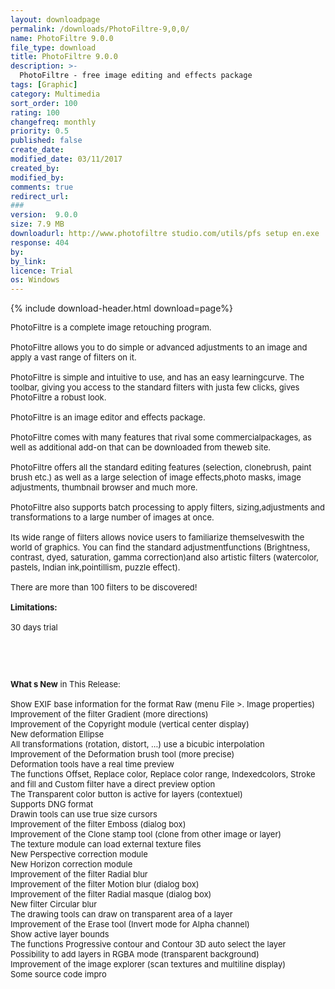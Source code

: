 ```yaml
---
layout: downloadpage
permalink: /downloads/PhotoFiltre-9,0,0/
name: PhotoFiltre 9.0.0
file_type: download
title: PhotoFiltre 9.0.0
description: >-
  PhotoFiltre - free image editing and effects package
tags: [Graphic]
category: Multimedia
sort_order: 100
rating: 100
changefreq: monthly
priority: 0.5
published: false
create_date: 
modified_date: 03/11/2017
created_by: 
modified_by: 
comments: true
redirect_url: 
### 
version:  9.0.0
size: 7.9 MB
downloadurl: http://www.photofiltre studio.com/utils/pfs setup en.exe
response: 404
by: 
by_link: 
licence: Trial 
os: Windows
---
```


{% include download-header.html download=page%}

<p style="fix-download-text !important">
<p><font size="2"><p>PhotoFiltre is a complete image retouching program. <br />
<br />
PhotoFiltre allows you to do simple or advanced adjustments to an image and apply a vast range of filters on it. <br />
<br />
PhotoFiltre is simple and intuitive to use, and has an easy learningcurve. The toolbar, giving you access to the standard filters with justa few clicks, gives PhotoFiltre a robust look.<br />
<br />
PhotoFiltre is an image editor and effects package.<br />
<br />
PhotoFiltre comes with many features that rival some commercialpackages, as well as additional add-on that can be downloaded from theweb site. <br />
<br />
PhotoFiltre offers all the standard editing features (selection, clonebrush, paint brush etc.) as well as a large selection of image effects,photo masks, image adjustments, thumbnail browser and much more. <br />
<br />
PhotoFiltre also supports batch processing to apply filters, sizing,adjustments and transformations to a large number of images at once.<br />
<br />
Its wide range of filters allows novice users to familiarize themselveswith the world of graphics. You can find the standard adjustmentfunctions (Brightness, contrast, dyed, saturation, gamma correction)and also artistic filters (watercolor, pastels, Indian ink,pointillism, puzzle effect).<br />
<br />
There are more than 100 filters to be discovered!<br />
<br />
<span><strong>Limitations:</strong></span><br />
<br />
30 days trial</p>
<!-- google_ad_section_end -->
<p>&#160;</p>
<div class="celltext_big"><br />
<br />
<strong>What s New</strong> in This Release:<br />
<br />
Show EXIF base information for the format Raw (menu File &gt;. Image properties) <br />
Improvement of the filter Gradient (more directions) <br />
Improvement of the Copyright module (vertical center display) <br />
New deformation Ellipse <br />
All transformations (rotation, distort, ...) use a bicubic interpolation <br />
Improvement of the Deformation brush tool (more precise) <br />
Deformation tools have a real time preview<br />
The functions Offset, Replace color, Replace color range, Indexedcolors, Stroke and fill and Custom filter have a direct preview option<br />
The Transparent color button is active for layers (contextuel) <br />
Supports DNG format <br />
Drawin tools can use true size cursors <br />
Improvement of the filter Emboss (dialog box) <br />
Improvement of the Clone stamp tool (clone from other image or layer) <br />
The texture module can load external texture files<br />
New Perspective correction module <br />
New Horizon correction module <br />
Improvement of the filter Radial blur<br />
Improvement of the filter Motion blur (dialog box) <br />
Improvement of the filter Radial masque (dialog box) <br />
New filter Circular blur <br />
The drawing tools can draw on transparent area of a layer <br />
Improvement of the Erase tool (Invert mode for Alpha channel) <br />
Show active layer bounds <br />
The functions Progressive contour and Contour 3D auto select the layer<br />
Possibility to add layers in RGBA mode (transparent background) <br />
Improvement of the image explorer (scan textures and multiline display) <br />
Some source code impro</div></p></p>
